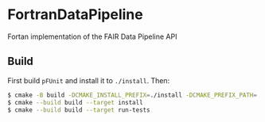 # FortranDataPipeline

Fortan implementation of the FAIR Data Pipeline API

## Build

First build `pFUnit` and install it to `./install`. Then:

```bash
$ cmake -B build -DCMAKE_INSTALL_PREFIX=./install -DCMAKE_PREFIX_PATH=./install -DFDPFORT_BUILD_TESTS=ON
$ cmake --build build --target install
$ cmake --build build --target run-tests
```
